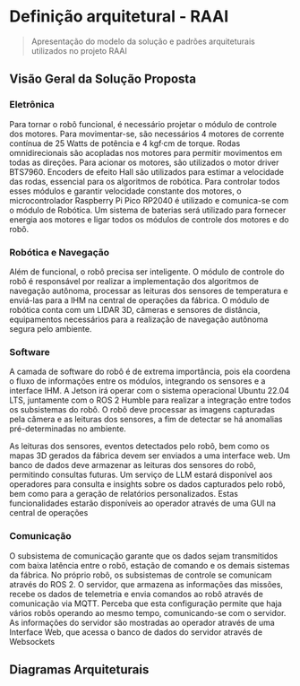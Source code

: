 # Definição arquitetural - RAAI

> Apresentação do modelo da solução e padrões arquiteturais utilizados no projeto RAAI

## Visão Geral da Solução Proposta

### Eletrônica

Para tornar o robô funcional, é necessário projetar o módulo de controle dos motores. Para movimentar-se, são necessários 4 motores de corrente contínua de 25 Watts de potência e 4 kgf·cm de torque. Rodas omnidirecionais são acopladas nos motores para permitir movimentos em todas as direções. Para acionar os motores, são utilizados o motor driver BTS7960. Encoders de efeito Hall são utilizados para estimar a velocidade das rodas, essencial para os algoritmos de robótica. Para controlar todos esses módulos e garantir velocidade constante dos motores, o microcontrolador Raspberry Pi Pico RP2040 é utilizado e comunica-se com o módulo de Robótica. Um sistema de baterias será utilizado para fornecer energia aos motores e ligar todos os módulos de controle dos motores e do robô.

### Robótica e Navegação

Além de funcional, o robô precisa ser inteligente. O módulo de controle do robô é responsável por realizar a implementação dos algoritmos de navegação autônoma, processar as leituras dos sensores de temperatura e enviá-las para a IHM na central de operações da fábrica. O módulo de robótica conta com um LIDAR 3D, câmeras e sensores de distância, equipamentos necessários para a realização de navegação autônoma segura pelo ambiente.

### Software

A camada de software do robô é de extrema importância, pois ela coordena o fluxo de informações entre os módulos, integrando os sensores e a interface IHM. A Jetson irá operar com o sistema operacional Ubuntu 22.04 LTS, juntamente com o ROS 2 Humble para realizar a integração entre todos os subsistemas do robô. O robô deve processar as imagens capturadas pela câmera e as leituras dos sensores, a fim de detectar se há anomalias pré-determinadas no ambiente.

As leituras dos sensores, eventos detectados pelo robô, bem como os mapas 3D gerados da fábrica devem ser enviados a uma interface web. Um banco de dados deve armazenar as leituras dos sensores do robô, permitindo consultas futuras. Um serviço de LLM estará disponível aos operadores para consulta e insights sobre os dados capturados pelo robô, bem como para a geração de relatórios personalizados. Estas funcionalidades estarão disponíveis ao operador através de uma GUI na central de operações

### Comunicação

O subsistema de comunicação garante que os dados sejam transmitidos com baixa latência entre o robô, estação de comando e os demais sistemas da fábrica. No próprio robô, os subsistemas de controle se comunicam através do ROS 2. O servidor, que armazena as informações das missões, recebe os dados de telemetria e envia comandos ao robô através de comunicação via MQTT. Perceba que esta configuração permite que haja vários robôs operando ao mesmo tempo, comunicando-se com o servidor. As informações do servidor são mostradas ao operador através de uma Interface Web, que acessa o banco de dados do servidor através de Websockets

## Diagramas Arquiteturais